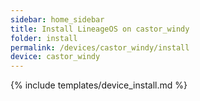 ```yaml
---
sidebar: home_sidebar
title: Install LineageOS on castor_windy
folder: install
permalink: /devices/castor_windy/install
device: castor_windy
---
```

{% include templates/device_install.md %}
